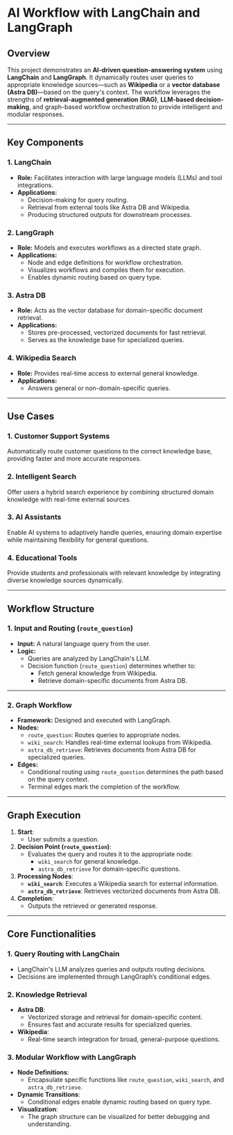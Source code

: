 # **AI Workflow with LangChain and LangGraph**

## **Overview**
This project demonstrates an **AI-driven question-answering system** using **LangChain** and **LangGraph**. It dynamically routes user queries to appropriate knowledge sources—such as **Wikipedia** or a **vector database (Astra DB)**—based on the query's context. The workflow leverages the strengths of **retrieval-augmented generation (RAG)**, **LLM-based decision-making**, and graph-based workflow orchestration to provide intelligent and modular responses.

---

## **Key Components**

### **1. LangChain**
- **Role:** Facilitates interaction with large language models (LLMs) and tool integrations.
- **Applications:**
  - Decision-making for query routing.
  - Retrieval from external tools like Astra DB and Wikipedia.
  - Producing structured outputs for downstream processes.

### **2. LangGraph**
- **Role:** Models and executes workflows as a directed state graph.
- **Applications:**
  - Node and edge definitions for workflow orchestration.
  - Visualizes workflows and compiles them for execution.
  - Enables dynamic routing based on query type.

### **3. Astra DB**
- **Role:** Acts as the vector database for domain-specific document retrieval.
- **Applications:**
  - Stores pre-processed, vectorized documents for fast retrieval.
  - Serves as the knowledge base for specialized queries.

### **4. Wikipedia Search**
- **Role:** Provides real-time access to external general knowledge.
- **Applications:**
  - Answers general or non-domain-specific queries.

---

## **Use Cases**

### **1. Customer Support Systems**
Automatically route customer questions to the correct knowledge base, providing faster and more accurate responses.

### **2. Intelligent Search**
Offer users a hybrid search experience by combining structured domain knowledge with real-time external sources.

### **3. AI Assistants**
Enable AI systems to adaptively handle queries, ensuring domain expertise while maintaining flexibility for general questions.

### **4. Educational Tools**
Provide students and professionals with relevant knowledge by integrating diverse knowledge sources dynamically.

---

## **Workflow Structure**

### **1. Input and Routing (`route_question`)**
- **Input:** A natural language query from the user.
- **Logic:** 
  - Queries are analyzed by LangChain's LLM.
  - Decision function (`route_question`) determines whether to:
    - Fetch general knowledge from Wikipedia.
    - Retrieve domain-specific documents from Astra DB.

---

### **2. Graph Workflow**
- **Framework:** Designed and executed with LangGraph.
- **Nodes:**
  - `route_question`: Routes queries to appropriate nodes.
  - `wiki_search`: Handles real-time external lookups from Wikipedia.
  - `astra_db_retrieve`: Retrieves documents from Astra DB for specialized queries.
- **Edges:**
  - Conditional routing using `route_question` determines the path based on the query context.
  - Terminal edges mark the completion of the workflow.

---

## **Graph Execution**

1. **Start**:
   - User submits a question.
2. **Decision Point (`route_question`)**:
   - Evaluates the query and routes it to the appropriate node:
     - `wiki_search` for general knowledge.
     - `astra_db_retrieve` for domain-specific questions.
3. **Processing Nodes**:
   - **`wiki_search`**: Executes a Wikipedia search for external information.
   - **`astra_db_retrieve`**: Retrieves vectorized documents from Astra DB.
4. **Completion**:
   - Outputs the retrieved or generated response.

---

## **Core Functionalities**

### **1. Query Routing with LangChain**
- LangChain's LLM analyzes queries and outputs routing decisions.
- Decisions are implemented through LangGraph’s conditional edges.

### **2. Knowledge Retrieval**
- **Astra DB**:
  - Vectorized storage and retrieval for domain-specific content.
  - Ensures fast and accurate results for specialized queries.
- **Wikipedia**:
  - Real-time search integration for broad, general-purpose questions.

### **3. Modular Workflow with LangGraph**
- **Node Definitions**:
  - Encapsulate specific functions like `route_question`, `wiki_search`, and `astra_db_retrieve`.
- **Dynamic Transitions**:
  - Conditional edges enable dynamic routing based on query type.
- **Visualization**:
  - The graph structure can be visualized for better debugging and understanding.
